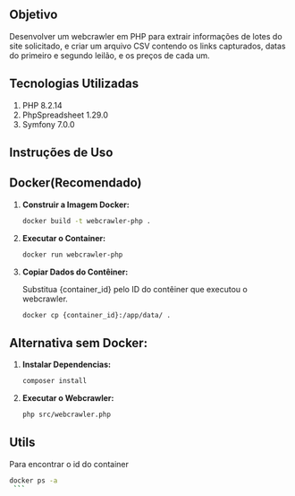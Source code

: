 ## **Objetivo**
Desenvolver um webcrawler em PHP para extrair informações de lotes do site solicitado, e criar um arquivo CSV contendo os links capturados, datas do primeiro e segundo leilão, e os preços de cada um.

## **Tecnologias Utilizadas**

1.   PHP 8.2.14
2.   PhpSpreadsheet 1.29.0
3.   Symfony 7.0.0

## **Instruções de Uso**

## Docker(Recomendado)
1. **Construir a Imagem Docker:**
   
   ```bash
   docker build -t webcrawler-php .
    ```
2. **Executar o Container:**
   
   ```bash
   docker run webcrawler-php
    ```

3. **Copiar Dados do Contêiner:**

   Substitua {container_id} pelo ID do contêiner que executou o webcrawler.
   
   ```bash
   docker cp {container_id}:/app/data/ .
    ```

## Alternativa sem Docker:
1. **Instalar Dependencias:**
   
   ```bash
   composer install
    ```
2. **Executar o Webcrawler:**
   
   ```bash
   php src/webcrawler.php
    ```


## Utils

   Para encontrar o id do container
   ```bash
   docker ps -a
    ```
